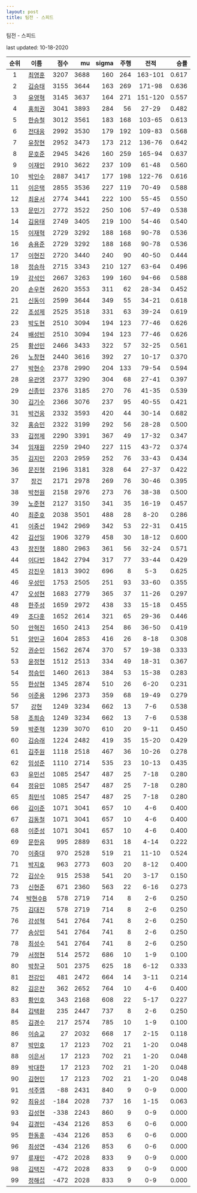 ```yaml
---
layout: post
title: 팀전 - 스피드
---
```



팀전 - 스피드


last updated: 10-18-2020

| 순위 | 이름 | 점수 | mu | sigma | 주행 | 전적 | 승률 |
|:---:|:---:|---:|---:|---:|---:|:---:|---:|
| 1 | [최영훈](../choiyeonghun) | 3207 | 3688 | 160 | 264 | 163-101 | 0.617 |
| 2 | [김승태](../gimseungtae) | 3155 | 3644 | 163 | 269 | 171-98 | 0.636 |
| 3 | [유영혁](../yuyeonghyeok) | 3145 | 3637 | 164 | 271 | 151-120 | 0.557 |
| 4 | [홍희권](../hongheegweon) | 3041 | 3893 | 284 | 56 | 27-29 | 0.482 |
| 5 | [한승철](../hanseungcheol) | 3012 | 3561 | 183 | 168 | 103-65 | 0.613 |
| 6 | [전대웅](../jeondaewoong) | 2992 | 3530 | 179 | 192 | 109-83 | 0.568 |
| 7 | [유창현](../yuchanghyeon) | 2952 | 3473 | 173 | 212 | 136-76 | 0.642 |
| 8 | [문호준](../munhojun) | 2945 | 3426 | 160 | 259 | 165-94 | 0.637 |
| 9 | [이재인](../ijaein) | 2910 | 3622 | 237 | 109 | 61-48 | 0.560 |
| 10 | [박인수](../bakinsu) | 2887 | 3417 | 177 | 198 | 122-76 | 0.616 |
| 11 | [이은택](../ieuntaek) | 2855 | 3536 | 227 | 119 | 70-49 | 0.588 |
| 12 | [최윤서](../choiyunseo) | 2774 | 3441 | 222 | 100 | 55-45 | 0.550 |
| 13 | [문민기](../munmingi) | 2772 | 3522 | 250 | 106 | 57-49 | 0.538 |
| 14 | [김응태](../gimeungtae) | 2749 | 3405 | 219 | 100 | 54-46 | 0.540 |
| 15 | [이재혁](../ijaehyeok) | 2729 | 3292 | 188 | 168 | 90-78 | 0.536 |
| 16 | [송용준](../songyongjun) | 2729 | 3292 | 188 | 168 | 90-78 | 0.536 |
| 17 | [이현진](../ihyeonjin) | 2720 | 3440 | 240 | 90 | 40-50 | 0.444 |
| 18 | [정승하](../jeongseungha) | 2715 | 3343 | 210 | 127 | 63-64 | 0.496 |
| 19 | [강석인](../gangseokin) | 2667 | 3263 | 199 | 160 | 94-66 | 0.588 |
| 20 | [손우현](../sonuhyeon) | 2620 | 3553 | 311 | 62 | 28-34 | 0.452 |
| 21 | [신동이](../shindongi) | 2599 | 3644 | 349 | 55 | 34-21 | 0.618 |
| 22 | [조성제](../joseongje) | 2525 | 3518 | 331 | 63 | 39-24 | 0.619 |
| 23 | [박도현](../bakdohyeon) | 2510 | 3094 | 194 | 123 | 77-46 | 0.626 |
| 24 | [배성빈](../baeseongbin) | 2510 | 3094 | 194 | 123 | 77-46 | 0.626 |
| 25 | [황선민](../hwangseongmin) | 2466 | 3433 | 322 | 57 | 32-25 | 0.561 |
| 26 | [노창현](../nochanghyeon) | 2440 | 3616 | 392 | 27 | 10-17 | 0.370 |
| 27 | [박현수](../bakhyeonsu) | 2378 | 2990 | 204 | 133 | 79-54 | 0.594 |
| 28 | [유관영](../yugwanyeong) | 2377 | 3290 | 304 | 68 | 27-41 | 0.397 |
| 29 | [신종민](../shinjongmin) | 2376 | 3185 | 270 | 76 | 41-35 | 0.539 |
| 30 | [김기수](../gimgisu) | 2366 | 3076 | 237 | 95 | 40-55 | 0.421 |
| 31 | [박건웅](../bakgeonung) | 2332 | 3593 | 420 | 44 | 30-14 | 0.682 |
| 32 | [홍승민](../hongseungmin) | 2322 | 3199 | 292 | 56 | 28-28 | 0.500 |
| 33 | [김정제](../gimjeongje) | 2290 | 3391 | 367 | 49 | 17-32 | 0.347 |
| 34 | [임재원](../imjaewon) | 2259 | 2940 | 227 | 115 | 43-72 | 0.374 |
| 35 | [김지민](../gimjimin) | 2203 | 2959 | 252 | 76 | 33-43 | 0.434 |
| 36 | [문진형](../munjinhyeong) | 2196 | 3181 | 328 | 64 | 27-37 | 0.422 |
| 37 | [장건](../janggeon) | 2171 | 2978 | 269 | 76 | 30-46 | 0.395 |
| 38 | [박천원](../bakcheonwon) | 2158 | 2976 | 273 | 76 | 38-38 | 0.500 |
| 39 | [노준현](../nojunhyeon) | 2127 | 3150 | 341 | 35 | 16-19 | 0.457 |
| 40 | [최준호](../choijunho) | 2038 | 3501 | 488 | 28 | 8-20 | 0.286 |
| 41 | [이중선](../ijungseon) | 1942 | 2969 | 342 | 53 | 22-31 | 0.415 |
| 42 | [김선일](../gimseonil) | 1906 | 3279 | 458 | 30 | 18-12 | 0.600 |
| 43 | [장진형](../jangjinhyeong) | 1880 | 2963 | 361 | 56 | 32-24 | 0.571 |
| 44 | [이다빈](../idabin) | 1842 | 2794 | 317 | 77 | 33-44 | 0.429 |
| 45 | [강진우](../gangjinwu) | 1813 | 3902 | 696 | 8 | 5-3 | 0.625 |
| 46 | [우성민](../useongmin) | 1753 | 2505 | 251 | 93 | 33-60 | 0.355 |
| 47 | [오성현](../oseonghyeon) | 1683 | 2779 | 365 | 37 | 11-26 | 0.297 |
| 48 | [한주성](../hanjuseong) | 1659 | 2972 | 438 | 33 | 15-18 | 0.455 |
| 49 | [조다훈](../jodahun) | 1652 | 2614 | 321 | 65 | 29-36 | 0.446 |
| 50 | [안혁진](../anhyeokjin) | 1650 | 2413 | 254 | 86 | 36-50 | 0.419 |
| 51 | [양민규](../yangmingyu) | 1604 | 2853 | 416 | 26 | 8-18 | 0.308 |
| 52 | [권순민](../gweonsoonmin) | 1562 | 2674 | 370 | 57 | 19-38 | 0.333 |
| 53 | [윤정현](../yunjeonghyeon) | 1512 | 2513 | 334 | 49 | 18-31 | 0.367 |
| 54 | [정승민](../jeongseungmin) | 1460 | 2613 | 384 | 53 | 15-38 | 0.283 |
| 55 | [한상현](../hansanghyeon) | 1345 | 2874 | 510 | 26 | 6-20 | 0.231 |
| 56 | [이준용](../ijunyong) | 1296 | 2373 | 359 | 68 | 19-49 | 0.279 |
| 57 | [강현](../ganghyeon) | 1249 | 3234 | 662 | 13 | 7-6 | 0.538 |
| 58 | [조희승](../joheeseung) | 1249 | 3234 | 662 | 13 | 7-6 | 0.538 |
| 59 | [박준혁](../bakjunhyeok) | 1239 | 3070 | 610 | 20 | 9-11 | 0.450 |
| 60 | [김승래](../gimseungrae) | 1224 | 2482 | 419 | 35 | 15-20 | 0.429 |
| 61 | [김주원](../gimjuwon) | 1118 | 2518 | 467 | 36 | 10-26 | 0.278 |
| 62 | [임성준](../imseongjun) | 1110 | 2714 | 535 | 23 | 10-13 | 0.435 |
| 63 | [유민선](../yuminseon) | 1085 | 2547 | 487 | 25 | 7-18 | 0.280 |
| 64 | [정유민](../jeongyumin) | 1085 | 2547 | 487 | 25 | 7-18 | 0.280 |
| 65 | [최민석](../choiminseok) | 1085 | 2547 | 487 | 25 | 7-18 | 0.280 |
| 66 | [김이준](../gimijun) | 1071 | 3041 | 657 | 10 | 4-6 | 0.400 |
| 67 | [김동철](../gimdongcheol) | 1071 | 3041 | 657 | 10 | 4-6 | 0.400 |
| 68 | [이준성](../ijunseong) | 1071 | 3041 | 657 | 10 | 4-6 | 0.400 |
| 69 | [문한웅](../munhanung) | 995 | 2889 | 631 | 18 | 4-14 | 0.222 |
| 70 | [이중대](../ijungdae) | 970 | 2528 | 519 | 21 | 11-10 | 0.524 |
| 71 | [박지호](../bakjiho) | 963 | 2773 | 603 | 20 | 8-12 | 0.400 |
| 72 | [김상수](../gimsangsu) | 915 | 2538 | 541 | 20 | 3-17 | 0.150 |
| 73 | [신현준](../shinhyeonjun) | 671 | 2360 | 563 | 22 | 6-16 | 0.273 |
| 74 | [박현수B](../bakhyeonsu-b) | 578 | 2719 | 714 | 8 | 2-6 | 0.250 |
| 75 | [김대진](../gimdaejin) | 578 | 2719 | 714 | 8 | 2-6 | 0.250 |
| 76 | [강성혁](../gangseonghyeok) | 541 | 2764 | 741 | 8 | 2-6 | 0.250 |
| 77 | [송상민](../songsangmin) | 541 | 2764 | 741 | 8 | 2-6 | 0.250 |
| 78 | [최성수](../choiseongsu) | 541 | 2764 | 741 | 8 | 2-6 | 0.250 |
| 79 | [서정현](../seojeonghyeon) | 514 | 2572 | 686 | 10 | 1-9 | 0.100 |
| 80 | [박창규](../bakchanggyu) | 501 | 2375 | 625 | 18 | 6-12 | 0.333 |
| 81 | [전강인](../jeongangin) | 481 | 2472 | 664 | 14 | 3-11 | 0.214 |
| 82 | [김은찬](../gimeunchan) | 362 | 2652 | 764 | 10 | 4-6 | 0.400 |
| 83 | [황인호](../hwanginho) | 343 | 2168 | 608 | 22 | 5-17 | 0.227 |
| 84 | [김택환](../gimtaekhwan) | 235 | 2447 | 737 | 8 | 2-6 | 0.250 |
| 85 | [김경수](../gimgyeongsu) | 217 | 2574 | 785 | 10 | 1-9 | 0.100 |
| 86 | [이승교](../iseunggyo) | 27 | 2032 | 668 | 17 | 2-15 | 0.118 |
| 87 | [박민호](../bakminho) | 17 | 2123 | 702 | 21 | 1-20 | 0.048 |
| 88 | [이은서](../ieunseo) | 17 | 2123 | 702 | 21 | 1-20 | 0.048 |
| 89 | [박대한](../bakdaehan) | 17 | 2123 | 702 | 21 | 1-20 | 0.048 |
| 90 | [김현민](../gimhyunmin) | 17 | 2123 | 702 | 21 | 1-20 | 0.048 |
| 91 | [석주엽](../seokjuyeob) | -88 | 2431 | 840 | 9 | 0-9 | 0.000 |
| 92 | [최유성](../choiyuseong) | -184 | 2028 | 737 | 16 | 1-15 | 0.063 |
| 93 | [김성현](../gimseonghyeon) | -338 | 2243 | 860 | 9 | 0-9 | 0.000 |
| 94 | [김경민](../gimgyeongmin) | -434 | 2126 | 853 | 6 | 0-6 | 0.000 |
| 95 | [한동훈](../handonghun) | -434 | 2126 | 853 | 6 | 0-6 | 0.000 |
| 96 | [최성연](../choiseongyeon) | -434 | 2126 | 853 | 6 | 0-6 | 0.000 |
| 97 | [류재민](../ryujaemin) | -472 | 2028 | 833 | 9 | 0-9 | 0.000 |
| 98 | [김택진](../gimtaekjin) | -472 | 2028 | 833 | 9 | 0-9 | 0.000 |
| 99 | [정해섭](../jeonghaeseop) | -472 | 2028 | 833 | 9 | 0-9 | 0.000 |
